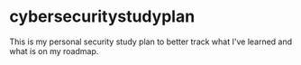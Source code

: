 # cybersecuritystudyplan
This is my personal security study plan to better track what I've learned and what is on my roadmap.
